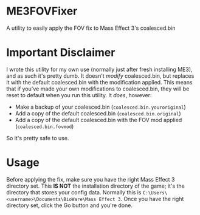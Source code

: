 # ME3FOVFixer
A utility to easily apply the FOV fix to Mass Effect 3's coalesced.bin

# Important Disclaimer
I wrote this utility for my own use (normally just after fresh installing ME3), and as such it's pretty dumb. It doesn't *modify* coalesced.bin, but replaces it with the default coalesced.bin with the modification applied. This means that if you've made your own modifications to coalesced.bin, they will be reset to default when you run this utility. It *does*, however:

* Make a backup of your coalesced.bin (`coalesced.bin.youroriginal`)
* Add a copy of the default coalesced.bin (`coalesced.bin.original`)
* Add a copy of the default coalesced.bin with the FOV mod applied (`coalesced.bin.fovmod`)

So it's pretty safe to use.

# Usage

Before applying the fix, make sure you have the right Mass Effect 3 directory set. This **IS NOT** the installation directory of the game; it's the directory that stores your config data. Normally this is `C:\Users\<username>\Documents\BioWare\Mass Effect 3`. Once you have the right directory set, click the Go button and you're done.
